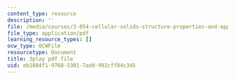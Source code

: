```yaml
---
content_type: resource
description: ''
file: /media/courses/3-054-cellular-solids-structure-properties-and-applications-spring-2015/eb1884f1976853017add992cff84c345_Btl0HCfSPuU.pdf
file_type: application/pdf
learning_resource_types: []
ocw_type: OCWFile
resourcetype: Document
title: 3play pdf file
uid: eb1884f1-9768-5301-7add-992cff84c345
---
```

